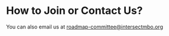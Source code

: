 # How to Join or Contact Us?

You can also email us at [roadmap-committee@intersectmbo.org](mailto:rbacklog-committee@intersectmbo.org)
